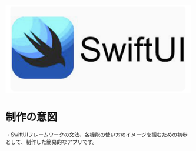 ![SwiftUI-Img](./SwiftUI-Img.png)
# 制作の意図
・SwiftUIフレームワークの文法、各機能の使い方のイメージを掴むための初歩として、制作した簡易的なアプリです。
